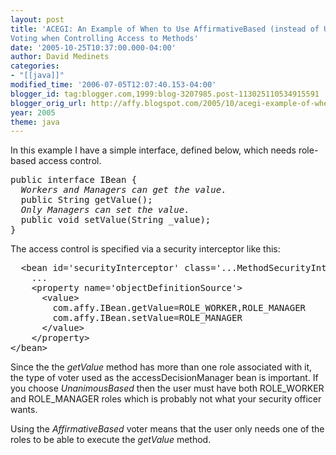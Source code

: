 ```yaml
---
layout: post
title: 'ACEGI: An Example of When to Use AffirmativeBased (instead of UnanimousBased)
Voting when Controlling Access to Methods'
date: '2005-10-25T10:37:00.000-04:00'
author: David Medinets
categories:
- "[[java]]"
modified_time: '2006-07-05T12:07:40.153-04:00'
blogger_id: tag:blogger.com,1999:blog-3207985.post-113025110534915591
blogger_orig_url: http://affy.blogspot.com/2005/10/acegi-example-of-when-to-use.md
year: 2005
theme: java
---
```


<p>In this example I have a simple interface, defined below, which needs role-based access control.</p>


<pre>
public interface IBean {
  <i>Workers and Managers can get the value.</i>
  public String getValue();
  <i>Only Managers can set the value.</i>
  public void setValue(String _value);
}
</pre>

<p>The access control is specified via a security interceptor like this:</p>

<pre>
  &lt;bean id='securityInterceptor' class='...MethodSecurityInterceptor'>
    ...
    &lt;property name='objectDefinitionSource'&gt;
      &lt;value&gt;
        com.affy.IBean.getValue=ROLE_WORKER,ROLE_MANAGER
        com.affy.IBean.setValue=ROLE_MANAGER
      &lt;/value&gt;
    &lt;/property&gt;
&lt;/bean&gt;
</pre>

<p>Since the the <i>getValue</i> method has more than one role associated with it, the type of voter used as the
  accessDecisionManager bean is important. If you choose <i>UnanimousBased</i> then the user must have both ROLE_WORKER
  and ROLE_MANAGER roles which is probably not what your security officer wants.</p>

<p>Using the <i>AffirmativeBased</i> voter means that the user only needs one of the roles to be able to execute the
  <i>getValue</i> method.</p>